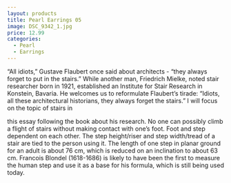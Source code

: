 ```yaml
---
layout: products
title: Pearl Earrings 05
image: DSC_9342_1.jpg
price: 12.99
categories:   
  - Pearl
  - Earrings
---
```


“All idiots,” Gustave Flaubert once said about architects - “they always forget to put in the stairs.” While another man, Friedrich Mielke, noted stair researcher born in 1921, established an Institute for Stair Research in Konstein, Bavaria. He welcomes us to reformulate Flaubert’s tirade: “Idiots, all these architectural historians, they always forget the stairs.” I will focus on the topic of stairs in

 this essay following the book about his research.
No one can possibly climb a flight of stairs without making contact with one’s foot. Foot and step dependent on each other. The step height/riser and step width/tread of a stair are tied to the person using it. The length of one step in planar ground for an adult is about 76 cm, which is reduced on an inclination to about 63 cm. Francois Blondel (1618-1686) is likely to have been the first to measure the human step and use it as a base for his formula, which is still being used today.
